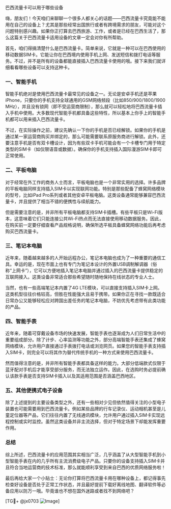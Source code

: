 巴西流量卡可以用于哪些设备

嗨，朋友们！今天咱们来聊聊一个很多人都关心的话题——巴西流量卡究竟能不能用在自己的设备上？尤其是那些经常出国旅行或者有跨境需求的朋友，可能对这个问题特别感兴趣。如果你正打算去巴西旅游、工作，或者是已经在巴西生活了，那么这篇关于巴西流量卡适用设备的文章一定会对你有所帮助。

首先，咱们得搞清楚什么是巴西流量卡。简单来说，它就是一种可以在巴西使用的移动数据SIM卡。它能让你在巴西境内使用手机上网、发送短信和拨打电话等服务。不过，并不是所有的设备都能直接插入巴西流量卡使用的哦。接下来我们就详细看看哪些设备可以支持这种卡。

### 一、智能手机

智能手机绝对是使用巴西流量卡最常见的设备之一。无论是安卓手机还是苹果iPhone，只要你的手机支持全球通用的GSM网络频段（比如850/900/1800/1900 MHz），并且没有锁网（即不受运营商限制），那么就可以轻松地将巴西流量卡插入手机中使用。大多数现代智能手机都具备这些特性，所以基本上你手上的智能手机都可以用来插入巴西流量卡。

不过，在实际操作之前，建议先确认一下你的手机是否已经解锁。如果你的手机是通过某一家运营商购买并绑定的，那么可能需要联系原服务商进行解锁。此外，还要注意手机是否有双卡槽设计，因为有些双卡手机可能会有一个卡槽专门用于特定类型的SIM卡（如仅限语音或数据）。确保你的手机支持插入国际漫游SIM卡即可正常使用。

### 二、平板电脑

对于经常在外工作的商务人士而言，平板电脑也是一个非常实用的选择。许多品牌的平板电脑同样支持插入SIM卡以实现联网功能。特别是那些配备了蜂窝网络模块的型号，比如iPad Pro系列或者其他安卓平板电脑。这类设备通常能够兼容巴西流量卡，并且提供了相当不错的便携性与续航能力。

但是需要注意的是，并非所有平板电脑都支持SIM卡插槽。有些平板只是Wi-Fi版本，这意味着它们只能连接公共Wi-Fi热点而无法直接使用移动数据服务。因此，在购买前一定要仔细查看产品规格说明，确保所选平板具备蜂窝网络功能后再考虑购买巴西流量卡。

### 三、笔记本电脑

近年来，随着越来越多的人开始远程办公，笔记本电脑也成为了一种重要的通信工具。幸运的是，现在市面上也有专门为笔记本设计的外置USB调制解调器（俗称“上网卡”），它可以方便地插入笔记本电脑并通过插入的巴西流量卡提供稳定的互联网接入。这类设备非常适合那些希望随时随地保持在线状态的专业人士。

当然，也有一些高端笔记本内置了4G LTE模块，可以直接支持插入SIM卡上网。这类机型往往价格较高，但胜在性能强大且易于携带。如果你正在寻找一款既适合日常办公又能够轻松应对跨国出差任务的笔记本电脑，不妨优先考虑带有此类功能的产品。

### 四、智能手表

近年来，随着可穿戴设备市场的快速发展，智能手表也逐渐成为人们日常生活中的重要组成部分。除了计步、心率监测等功能之外，部分高端智能手表还集成了蜂窝网络模块，允许用户直接通过手表拨打电话或浏览网页。如果您的智能手表支持插入SIM卡，则完全可以将其作为替代传统手机的一种方式来使用巴西流量卡。

然而值得注意的是，并非所有智能手表都具备这样的能力。大部分低端款式仅限于蓝牙配对手机后才能享受部分服务，而无法独立运作。因此，在选购时务必提前确认该款手表是否支持SIM卡插入以及其适用范围是否涵盖巴西地区。

### 五、其他便携式电子设备

除了上述提到的主要设备类型之外，还有一些相对少见但依然值得关注的小型电子装置也可能需要用到巴西流量卡。例如某些品牌的行车记录仪、运动相机甚至是儿童定位器等产品，它们往往内置了无线通讯模块，允许用户通过插入SIM卡实现远程控制或实时监控。虽然这类设备并非主流选择，但对于特定场景下却能发挥重要作用。

### 总结

综上所述，巴西流量卡的应用范围其实相当广泛，几乎涵盖了从大型智能手机到小型智能手表在内的几乎所有主流消费级电子产品。只要你的设备支持插入SIM卡并且符合当地运营商的技术标准，那么就能顺利享受到来自巴西的优质网络服务啦！

最后再给大家一个小贴士：无论你打算将巴西流量卡用在哪种设备上，都记得事先检查好设备是否处于正常工作状态，并且最好提前下载好离线地图、翻译软件等必备应用以防万一哦。毕竟谁也不想在国外迷路或者找不到网络吧？

[TG💪+ @jx0703 ![Image](https://github.com/user-attachments/assets/dbca1d08-cadb-493c-b0ec-ad6f7a83f270)]